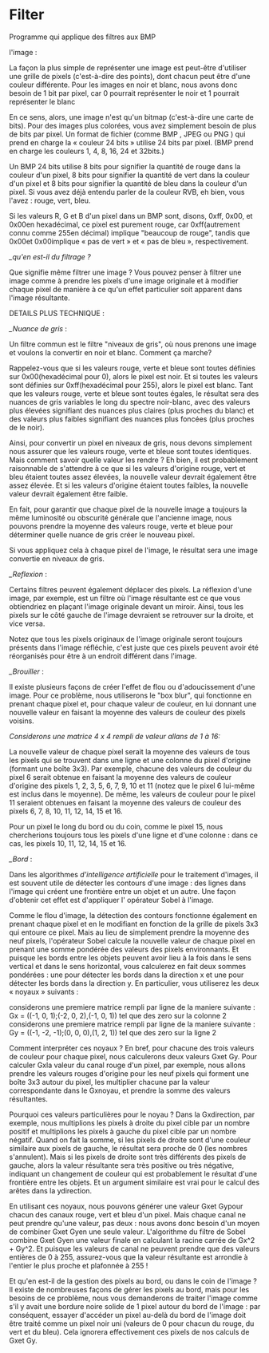 # Filter
Programme qui applique des filtres aux BMP

l'image :

La façon la plus simple de représenter une image est peut-être d'utiliser une grille de pixels (c'est-à-dire des points), dont chacun peut être d'une couleur différente. Pour les images en noir et blanc, nous avons donc besoin de 1 bit par pixel, car 0 pourrait représenter le noir et 1 pourrait représenter le blanc

En ce sens, alors, une image n'est qu'un bitmap (c'est-à-dire une carte de bits). Pour des images plus colorées, vous avez simplement besoin de plus de bits par pixel. Un format de fichier (comme BMP , JPEG ou PNG ) qui prend en charge la « couleur 24 bits » utilise 24 bits par pixel. (BMP prend en charge les couleurs 1, 4, 8, 16, 24 et 32 ​​bits.)

Un BMP 24 bits utilise 8 bits pour signifier la quantité de rouge dans la couleur d'un pixel, 8 bits pour signifier la quantité de vert dans la couleur d'un pixel et 8 bits pour signifier la quantité de bleu dans la couleur d'un pixel. Si vous avez déjà entendu parler de la couleur RVB, eh bien, vous l'avez : rouge, vert, bleu.

Si les valeurs R, G et B d'un pixel dans un BMP sont, disons, 0xff, 0x00, et 0x00en hexadécimal, ce pixel est purement rouge, car 0xff(autrement connu comme 255en décimal) implique "beaucoup de rouge", tandis que 0x00et 0x00implique « pas de vert » et « pas de bleu », respectivement.

*_qu'en est-il du filtrage ?*

Que signifie même filtrer une image ? Vous pouvez penser à filtrer une image comme à prendre les pixels d'une image originale et à modifier chaque pixel de manière à ce qu'un effet particulier soit apparent dans l'image résultante.

DETAILS PLUS TECHNIQUE :

*_Nuance de gris* :

Un filtre commun est le filtre "niveaux de gris", où nous prenons une image et voulons la convertir en noir et blanc. Comment ça marche?

Rappelez-vous que si les valeurs rouge, verte et bleue sont toutes définies sur 0x00(hexadécimal pour 0), alors le pixel est noir. Et si toutes les valeurs sont définies sur 0xff(hexadécimal pour 255), alors le pixel est blanc. Tant que les valeurs rouge, verte et bleue sont toutes égales, le résultat sera des nuances de gris variables le long du spectre noir-blanc, avec des valeurs plus élevées signifiant des nuances plus claires (plus proches du blanc) et des valeurs plus faibles signifiant des nuances plus foncées (plus proches de le noir).

Ainsi, pour convertir un pixel en niveaux de gris, nous devons simplement nous assurer que les valeurs rouge, verte et bleue sont toutes identiques. Mais comment savoir quelle valeur les rendre ? Eh bien, il est probablement raisonnable de s'attendre à ce que si les valeurs d'origine rouge, vert et bleu étaient toutes assez élevées, la nouvelle valeur devrait également être assez élevée. Et si les valeurs d'origine étaient toutes faibles, la nouvelle valeur devrait également être faible.

En fait, pour garantir que chaque pixel de la nouvelle image a toujours la même luminosité ou obscurité générale que l'ancienne image, nous pouvons prendre la moyenne des valeurs rouge, verte et bleue pour déterminer quelle nuance de gris créer le nouveau pixel.

Si vous appliquez cela à chaque pixel de l'image, le résultat sera une image convertie en niveaux de gris.

*_Reflexion* :

Certains filtres peuvent également déplacer des pixels. La réflexion d'une image, par exemple, est un filtre où l'image résultante est ce que vous obtiendriez en plaçant l'image originale devant un miroir. Ainsi, tous les pixels sur le côté gauche de l'image devraient se retrouver sur la droite, et vice versa.

Notez que tous les pixels originaux de l'image originale seront toujours présents dans l'image réfléchie, c'est juste que ces pixels peuvent avoir été réorganisés pour être à un endroit différent dans l'image.

*_Brouiller* :

Il existe plusieurs façons de créer l'effet de flou ou d'adoucissement d'une image. Pour ce problème, nous utiliserons le "box blur", qui fonctionne en prenant chaque pixel et, pour chaque valeur de couleur, en lui donnant une nouvelle valeur en faisant la moyenne des valeurs de couleur des pixels voisins.

_Considerons une matrice 4 x 4 rempli de valeur allans de 1 à 16:_

La nouvelle valeur de chaque pixel serait la moyenne des valeurs de tous les pixels qui se trouvent dans une ligne et une colonne du pixel d'origine (formant une boîte 3x3). Par exemple, chacune des valeurs de couleur du pixel 6 serait obtenue en faisant la moyenne des valeurs de couleur d'origine des pixels 1, 2, 3, 5, 6, 7, 9, 10 et 11 (notez que le pixel 6 lui-même est inclus dans le moyenne). De même, les valeurs de couleur pour le pixel 11 seraient obtenues en faisant la moyenne des valeurs de couleur des pixels 6, 7, 8, 10, 11, 12, 14, 15 et 16.

Pour un pixel le long du bord ou du coin, comme le pixel 15, nous chercherions toujours tous les pixels d'une ligne et d'une colonne : dans ce cas, les pixels 10, 11, 12, 14, 15 et 16.

*_Bord* :

Dans les algorithmes _d'intelligence artificielle_ pour le traitement d'images, il est souvent utile de détecter les contours d'une image : des lignes dans l'image qui créent une frontière entre un objet et un autre. Une façon d'obtenir cet effet est d'appliquer l' opérateur Sobel à l'image.

Comme le flou d'image, la détection des contours fonctionne également en prenant chaque pixel et en le modifiant en fonction de la grille de pixels 3x3 qui entoure ce pixel. Mais au lieu de simplement prendre la moyenne des neuf pixels, l'opérateur Sobel calcule la nouvelle valeur de chaque pixel en prenant une somme pondérée des valeurs des pixels environnants. Et puisque les bords entre les objets peuvent avoir lieu à la fois dans le sens vertical et dans le sens horizontal, vous calculerez en fait deux sommes pondérées : une pour détecter les bords dans la direction x et une pour détecter les bords dans la direction y. En particulier, vous utiliserez les deux « noyaux » suivants :

considerons une premiere matrice rempli par ligne  de la maniere suivante : Gx = ((-1, 0, 1);(-2, 0, 2),(-1, 0, 1)) tel que des zero  sur la colonne 2
considerons une premiere matrice rempli par ligne  de la maniere suivante : Gy = ((-1, -2, -1);(0, 0, 0),(1, 2, 1)) tel que des zero sur la ligne 2

Comment interpréter ces noyaux ? En bref, pour chacune des trois valeurs de couleur pour chaque pixel, nous calculerons deux valeurs Gxet Gy. Pour calculer Gxla valeur du canal rouge d'un pixel, par exemple, nous allons prendre les valeurs rouges d'origine pour les neuf pixels qui forment une boîte 3x3 autour du pixel, les multiplier chacune par la valeur correspondante dans le Gxnoyau, et prendre la somme des valeurs résultantes.

Pourquoi ces valeurs particulières pour le noyau ? Dans la Gxdirection, par exemple, nous multiplions les pixels à droite du pixel cible par un nombre positif et multiplions les pixels à gauche du pixel cible par un nombre négatif. Quand on fait la somme, si les pixels de droite sont d'une couleur similaire aux pixels de gauche, le résultat sera proche de 0 (les nombres s'annulent). Mais si les pixels de droite sont très différents des pixels de gauche, alors la valeur résultante sera très positive ou très négative, indiquant un changement de couleur qui est probablement le résultat d'une frontière entre les objets. Et un argument similaire est vrai pour le calcul des arêtes dans la ydirection.

En utilisant ces noyaux, nous pouvons générer une valeur Gxet Gypour chacun des canaux rouge, vert et bleu d'un pixel. Mais chaque canal ne peut prendre qu'une valeur, pas deux : nous avons donc besoin d'un moyen de combiner Gxet Gyen une seule valeur. L'algorithme du filtre de Sobel combine Gxet Gyen une valeur finale en calculant la racine carrée de Gx^2 + Gy^2. Et puisque les valeurs de canal ne peuvent prendre que des valeurs entières de 0 à 255, assurez-vous que la valeur résultante est arrondie à l'entier le plus proche et plafonnée à 255 !

Et qu'en est-il de la gestion des pixels au bord, ou dans le coin de l'image ? Il existe de nombreuses façons de gérer les pixels au bord, mais pour les besoins de ce problème, nous vous demanderons de traiter l'image comme s'il y avait une bordure noire solide de 1 pixel autour du bord de l'image : par conséquent, essayer d'accéder un pixel au-delà du bord de l'image doit être traité comme un pixel noir uni (valeurs de 0 pour chacun du rouge, du vert et du bleu). Cela ignorera effectivement ces pixels de nos calculs de Gxet Gy.
